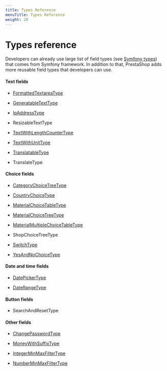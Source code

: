 ```yaml
---
title: Types Reference
menuTitle: Types Reference
weight: 20
---
```


# Types reference

Developers can already use large list of field types (see [Symfony types](https://symfony.com/doc/4.4/reference/forms/types.html)) that comes from Symfony framework. In addition to that, PrestaShop adds more reusable field types that developers can use.

#### Text fields

* [FormattedTextareaType](formatted-textarea)

* [GeneratableTextType](generatable-text)

* [IpAddressType](ip-address)

* ResizableTextType
    
* [TextWithLengthCounterType](text-with-length-counter)

* [TextWithUnitType](text-with-unit)

* [TranslatableType](translatable)

* TranslateType

#### Choice fields

* [CategoryChoiceTreeType](category-choice-tree)

* [CountryChoiceType](country-choice)

* [MaterialChoiceTableType](material-choice-table)

* [MaterialChoiceTreeType](material-choice-tree)

* [MaterialMultipleChoiceTableType](material-multiple-choice-table)

* ShopChoiceTreeType

* [SwitchType](switch)

* [YesAndNoChoiceType](yes-and-no-choice)

#### Date and time fields

* [DatePickerType](date-picker)

* [DateRangeType](date-range)

#### Button fields

* SearchAndResetType

#### Other fields

* [ChangePasswordType](change-password)

* [MoneyWithSuffixType](money-with-suffix)

* [IntegerMinMaxFilterType](integer-min-max-filter)
* [NumberMinMaxFilterType](number-min-max-filter)
